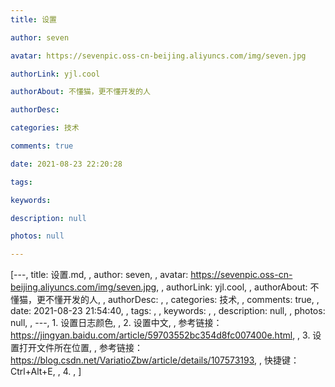 ```yaml
---
title: 设置

author: seven

avatar: https://sevenpic.oss-cn-beijing.aliyuncs.com/img/seven.jpg

authorLink: yjl.cool

authorAbout: 不懂猫，更不懂开发的人

authorDesc: 

categories: 技术

comments: true

date: 2021-08-23 22:20:28

tags: 

keywords: 

description: null

photos: null

---
```

[---, title: 设置.md, , author: seven, , avatar: https://sevenpic.oss-cn-beijing.aliyuncs.com/img/seven.jpg, , authorLink: yjl.cool, , authorAbout: 不懂猫，更不懂开发的人, , authorDesc: , , categories: 技术, , comments: true, , date: 2021-08-23 21:54:40, , tags: , , keywords: , , description: null, , photos: null, , ---, 1. 设置日志颜色, , 2. 设置中文, ,    参考链接：https://jingyan.baidu.com/article/59703552bc354d8fc007400e.html, , 3. 设置打开文件所在位置, ,    参考链接：https://blog.csdn.net/VariatioZbw/article/details/107573193, ,    快捷键：Ctrl+Alt+E, , 4. , ]

